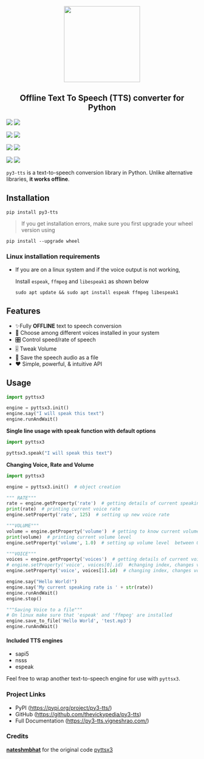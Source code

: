 <p align="center">
  <img src="https://raw.githubusercontent.com/thevickypedia/py3-tts/master/.github/logo.svg?sanitize=true" width="200px" height="200px">
</p>
<h2 align="center">Offline Text To Speech (TTS) converter for Python </h2>


[![](https://pepy.tech/badge/py3-tts)](https://pepy.tech/badge/py3-tts)
[![](https://pepy.tech/badge/py3-tts/month)](https://pepy.tech/badge/py3-tts/month)

[![](https://img.shields.io/github/languages/code-size/thevickypedia/py3-tts.svg?style=plastic)](https://github.com/thevickypedia/py3-tts)
[![](https://img.shields.io/github/license/thevickypedia/py3-tts?style=plastic)](https://github.com/thevickypedia/py3-tts)

[![](https://img.shields.io/pypi/v/py3-tts.svg?style=plastic)](https://pypi.org/project/py3-tts/)
[![](https://img.shields.io/github/languages/top/thevickypedia/py3-tts.svg?style=plastic)](https://github.com/thevickypedia/py3-tts)

[![](https://img.shields.io/badge/author-thevickypedia-green.svg)](https://github.com/thevickypedia)
[![](https://github.com/thevickypedia/py3-tts/actions/workflows/pythonpublish.yml/badge.svg)](https://github.com/thevickypedia/py3-tts/actions/workflows/pythonpublish.yml)

`py3-tts` is a text-to-speech conversion library in Python. Unlike alternative libraries, **it works offline**.

## Installation

```shell
pip install py3-tts
```

> If you get installation errors, make sure you first upgrade your wheel version using

```shell
pip install --upgrade wheel
```

### Linux installation requirements

+ If you are on a linux system and if the voice output is not working,

  Install `espeak`, `ffmpeg` and `libespeak1` as shown below

  ```shell
  sudo apt update && sudo apt install espeak ffmpeg libespeak1
  ```

## Features

- ✨Fully **OFFLINE** text to speech conversion
- 🎈 Choose among different voices installed in your system
- 🎛 Control speed/rate of speech
- 🎚 Tweak Volume
- 📀 Save the speech audio as a file
- ❤️ Simple, powerful, & intuitive API

## Usage

```python
import pyttsx3

engine = pyttsx3.init()
engine.say("I will speak this text")
engine.runAndWait()
```

**Single line usage with speak function with default options**

```python
import pyttsx3

pyttsx3.speak("I will speak this text")
```

**Changing Voice, Rate and Volume**

```python
import pyttsx3

engine = pyttsx3.init()  # object creation

""" RATE"""
rate = engine.getProperty('rate')  # getting details of current speaking rate
print(rate)  # printing current voice rate
engine.setProperty('rate', 125)  # setting up new voice rate

"""VOLUME"""
volume = engine.getProperty('volume')  # getting to know current volume level (min=0 and max=1)
print(volume)  # printing current volume level
engine.setProperty('volume', 1.0)  # setting up volume level  between 0 and 1

"""VOICE"""
voices = engine.getProperty('voices')  # getting details of current voice
# engine.setProperty('voice', voices[0].id)  #changing index, changes voices. o for male
engine.setProperty('voice', voices[1].id)  # changing index, changes voices. 1 for female

engine.say("Hello World!")
engine.say('My current speaking rate is ' + str(rate))
engine.runAndWait()
engine.stop()

"""Saving Voice to a file"""
# On linux make sure that 'espeak' and 'ffmpeg' are installed
engine.save_to_file('Hello World', 'test.mp3')
engine.runAndWait()

```

#### Included TTS engines

* sapi5
* nsss
* espeak

Feel free to wrap another text-to-speech engine for use with ``pyttsx3``.

### Project Links

* PyPI (https://pypi.org/project/py3-tts/)
* GitHub (https://github.com/thevickypedia/py3-tts)
* Full Documentation (https://py3-tts.vigneshrao.com/)

### Credits

**[nateshmbhat](https://github.com/nateshmbhat)** for the original code [pyttsx3](https://pypi.org/project/pyttsx3/)
